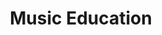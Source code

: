 ---
title: Music Education
layout: page
excerpt: Music Education
permalink: /learn/musiceducation
---